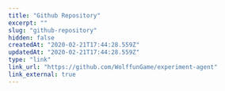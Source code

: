```yaml
---
title: "Github Repository"
excerpt: ""
slug: "github-repository"
hidden: false
createdAt: "2020-02-21T17:44:28.559Z"
updatedAt: "2020-02-21T17:44:28.559Z"
type: "link"
link_url: "https://github.com/WolffunGame/experiment-agent"
link_external: true
---
```

